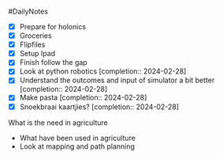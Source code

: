#DailyNotes
- [x] Prepare for holonics
- [x] Groceries
- [x] Flipfiles
- [x] Setup Ipad
- [x] Finish follow the gap
- [x] Look at python robotics  [completion:: 2024-02-28]
- [x] Understand the outcomes and input of simulator a bit better  [completion:: 2024-02-28]
- [x] Make pasta  [completion:: 2024-02-28]
- [x] Snoekbraai kaartjies?  [completion:: 2024-02-28]

 What is the need in agriculture
- What have been used in agriculture
- Look at mapping and path planning
